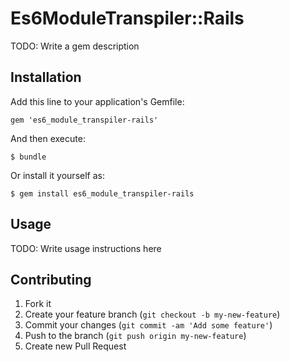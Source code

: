# Es6ModuleTranspiler::Rails

TODO: Write a gem description

## Installation

Add this line to your application's Gemfile:

    gem 'es6_module_transpiler-rails'

And then execute:

    $ bundle

Or install it yourself as:

    $ gem install es6_module_transpiler-rails

## Usage

TODO: Write usage instructions here

## Contributing

1. Fork it
2. Create your feature branch (`git checkout -b my-new-feature`)
3. Commit your changes (`git commit -am 'Add some feature'`)
4. Push to the branch (`git push origin my-new-feature`)
5. Create new Pull Request
